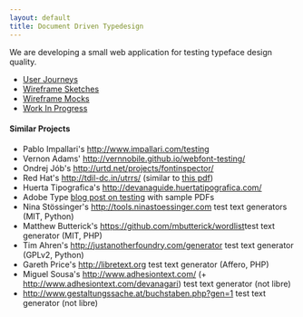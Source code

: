 ```yaml
---
layout: default
title: Document Driven Typedesign
---
```


We are developing a small web application for testing typeface design quality. 

* [User Journeys](https://docs.google.com/document/d/1YtGaKEW8oU42HJ9CnhUa2b4SWEQ0Meew01PAPakcJb0/edit#heading=h.fn5nr55nvb6u)
* [Wireframe Sketches](/ux/sketches/)
* [Wireframe Mocks](/ux/mocks/008)
* [Work In Progress](/app)

#### Similar Projects

* Pablo Impallari's <http://www.impallari.com/testing>
* Vernon Adams' <http://vernnobile.github.io/webfont-testing/>
* Ondrej Jób's <http://urtd.net/projects/fontinspector/>
* Red Hat's <http://tdil-dc.in/utrrs/> (similar to [this pdf](https://github.com/metapolator/ddt/raw/gh-pages/ux/samples/conjuncts.pdf))
* Huerta Tipografica's <http://devanaguide.huertatipografica.com/>
* Adobe Type [blog post on testing](http://blog.typekit.com/2013/11/06/the-mysteries-of-type-quality-engineering-explained/) with sample PDFs
* Nina Stössinger's <http://tools.ninastoessinger.com> test text generators (MIT, Python)
* Matthew Butterick's <https://github.com/mbutterick/wordlist>test text generator (MIT, PHP)
* Tim Ahren's <http://justanotherfoundry.com/generator> test text generator (GPLv2, Python)
* Gareth Price's <http://libretext.org> test text generator (Affero, PHP)
* Miguel Sousa's <http://www.adhesiontext.com/> (+ <http://www.adhesiontext.com/devanagari>) test text generator (not libre)
* <http://www.gestaltungssache.at/buchstaben.php?gen=1> test text generator (not libre)
